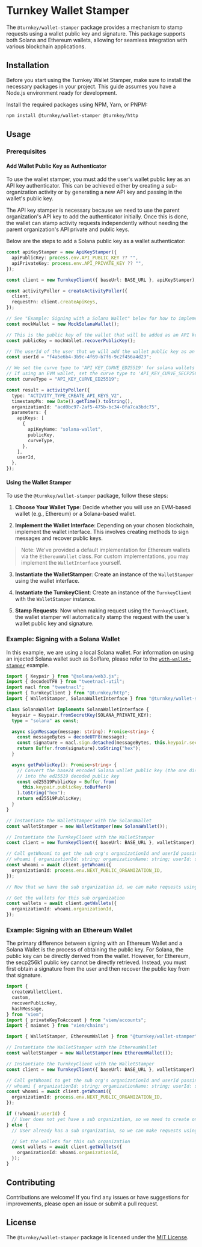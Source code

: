 # Turnkey Wallet Stamper

The `@turnkey/wallet-stamper` package provides a mechanism to stamp requests using a wallet public key and signature. This package supports both Solana and Ethereum wallets, allowing for seamless integration with various blockchain applications.

## Installation

Before you start using the Turnkey Wallet Stamper, make sure to install the necessary packages in your project. This guide assumes you have a Node.js environment ready for development.

Install the required packages using NPM, Yarn, or PNPM:

```bash
npm install @turnkey/wallet-stamper @turnkey/http
```

## Usage

### Prerequisites

#### Add Wallet Public Key as Authenticator

To use the wallet stamper, you must add the user's wallet public key as an API key authenticator.
This can be achieved either by creating a sub-organization activity or by generating a new API key and passing in the wallet's public key.

The API key stamper is necessary because we need to use the parent organization's API key to add the authenticator initially.
Once this is done, the wallet can stamp activity requests independently without needing the parent organization's API private and public keys.

Below are the steps to add a Solana public key as a wallet authenticator:

```typescript
const apiKeyStamper = new ApiKeyStamper({
  apiPublicKey: process.env.API_PUBLIC_KEY ?? "",
  apiPrivateKey: process.env.API_PRIVATE_KEY ?? "",
});

const client = new TurnkeyClient({ baseUrl: BASE_URL }, apiKeyStamper);

const activityPoller = createActivityPoller({
  client,
  requestFn: client.createApiKeys,
});

// See "Example: Signing with a Solana Wallet" below for how to implement the SolanaWallet interface
const mockWallet = new MockSolanaWallet();

// This is the public key of the wallet that will be added as an API key and used to stamp future requests
const publicKey = mockWallet.recoverPublicKey();

// The userId of the user that we will add the wallet public key as an authenticator
const userId = "f4a5e6b4-3b9c-4f69-b7f6-9c2f456a4d23";

// We set the curve type to 'API_KEY_CURVE_ED25519' for solana wallets
// If using an EVM wallet, set the curve type to 'API_KEY_CURVE_SECP256K1'
const curveType = "API_KEY_CURVE_ED25519";

const result = activityPoller({
  type: "ACTIVITY_TYPE_CREATE_API_KEYS_V2",
  timestampMs: new Date().getTime().toString(),
  organizationId: "acd0bc97-2af5-475b-bc34-0fa7ca3bdc75",
  parameters: {
    apiKeys: [
      {
        apiKeyName: "solana-wallet",
        publicKey,
        curveType,
      },
    ],
    userId,
  },
});
```

#### Using the Wallet Stamper

To use the `@turnkey/wallet-stamper` package, follow these steps:

1. **Choose Your Wallet Type**: Decide whether you will use an EVM-based wallet (e.g., Ethereum) or a Solana-based wallet.

2. **Implement the Wallet Interface**: Depending on your chosen blockchain, implement the wallet interface. This involves creating methods to sign messages and recover public keys.

> Note: We've provided a default implementation for Ethereum wallets via the `EthereumWallet` class. For custom implementations, you may implement the `WalletInterface` yourself.

3. **Instantiate the WalletStamper**: Create an instance of the `WalletStamper` using the wallet interface.

4. **Instantiate the TurnkeyClient**: Create an instance of the `TurnkeyClient` with the `WalletStamper` instance.

5. **Stamp Requests**: Now when making request using the `TurnkeyClient`, the wallet stamper will automatically stamp the request with the user's wallet public key and signature.

### Example: Signing with a Solana Wallet

In this example, we are using a local Solana wallet.
For information on using an injected Solana wallet such as Solflare, please refer to the [`with-wallet-stamper`](../../examples/with-wallet-stamper) example.

```typescript
import { Keypair } from "@solana/web3.js";
import { decodeUTF8 } from "tweetnacl-util";
import nacl from "tweetnacl";
import { TurnkeyClient } from "@turnkey/http";
import { WalletStamper, SolanaWalletInterface } from "@turnkey/wallet-stamper";

class SolanaWallet implements SolanaWalletInterface {
  keypair = Keypair.fromSecretKey(SOLANA_PRIVATE_KEY);
  type = "solana" as const;

  async signMessage(message: string): Promise<string> {
    const messageBytes = decodeUTF8(message);
    const signature = nacl.sign.detached(messageBytes, this.keypair.secretKey);
    return Buffer.from(signature).toString("hex");
  }

  async getPublicKey(): Promise<string> {
    // Convert the base24 encoded Solana wallet public key (the one displayed in the wallet)
    // into the ed25519 decoded public key
    const ed25519PublicKey = Buffer.from(
      this.keypair.publicKey.toBuffer()
    ).toString("hex");
    return ed25519PublicKey;
  }
}

// Instantiate the WalletStamper with the SolanaWallet
const walletStamper = new WalletStamper(new SolanaWallet());

// Instantiate the TurnkeyClient with the WalletStamper
const client = new TurnkeyClient({ baseUrl: BASE_URL }, walletStamper);

// Call getWhoami to get the sub org's organizationId and userId passing in the parent org id
// whoami { organizationId: string; organizationName: string; userId: string; username: string; }
const whoami = await client.getWhoami({
  organizationId: process.env.NEXT_PUBLIC_ORGANIZATION_ID,
});

// Now that we have the sub organization id, we can make requests using that sub org id

// Get the wallets for this sub organization
const wallets = await client.getWallets({
  organizationId: whoami.organizationId,
});
```

### Example: Signing with an Ethereum Wallet

The primary difference between signing with an Ethereum Wallet and a Solana Wallet is the process of obtaining the public key.
For Solana, the public key can be directly derived from the wallet. However, for Ethereum, the secp256k1 public key cannot be directly retrieved.
Instead, you must first obtain a signature from the user and then recover the public key from that signature.

```typescript
import {
  createWalletClient,
  custom,
  recoverPublicKey,
  hashMessage,
} from "viem";
import { privateKeyToAccount } from "viem/accounts";
import { mainnet } from "viem/chains";

import { WalletStamper, EthereumWallet } from "@turnkey/wallet-stamper";

// Instantiate the WalletStamper with the EthereumWallet
const walletStamper = new WalletStamper(new EthereumWallet());

// Instantiate the TurnkeyClient with the WalletStamper
const client = new TurnkeyClient({ baseUrl: BASE_URL }, walletStamper);

// Call getWhoami to get the sub org's organizationId and userId passing in the parent org id
// whoami { organizationId: string; organizationName: string; userId: string; username: string; }
const whoami = await client.getWhoami({
  organizationId: process.env.NEXT_PUBLIC_ORGANIZATION_ID,
});

if (!whoami?.userId) {
  // User does not yet have a sub organization, so we need to create one
} else {
  // User already has a sub organization, so we can make requests using that sub org id

  // Get the wallets for this sub organization
  const wallets = await client.getWallets({
    organizationId: whoami.organizationId,
  });
}
```

## Contributing

Contributions are welcome! If you find any issues or have suggestions for improvements, please open an issue or submit a pull request.

## License

The `@turnkey/wallet-stamper` package is licensed under the [MIT License](LICENSE).
